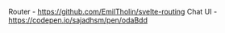 
Router - https://github.com/EmilTholin/svelte-routing
Chat UI - https://codepen.io/sajadhsm/pen/odaBdd
